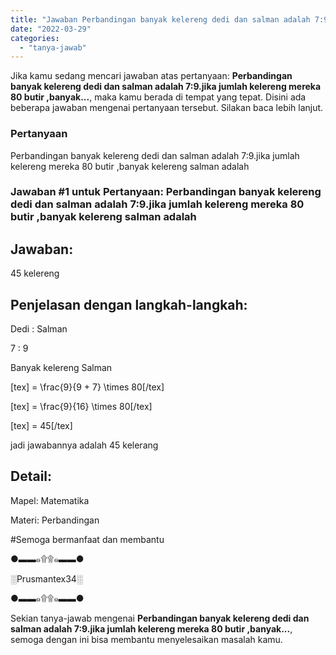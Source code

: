 ```yaml
---
title: "Jawaban Perbandingan banyak kelereng dedi dan salman adalah 7:9.jika jumlah kelereng mereka 80 butir ,banyak..."
date: "2022-03-29"
categories: 
  - "tanya-jawab"
---
```


Jika kamu sedang mencari jawaban atas pertanyaan: **Perbandingan banyak kelereng dedi dan salman adalah 7:9.jika jumlah kelereng mereka 80 butir ,banyak...**, maka kamu berada di tempat yang tepat. Disini ada beberapa jawaban mengenai pertanyaan tersebut. Silakan baca lebih lanjut.

### Pertanyaan

Perbandingan banyak kelereng dedi dan salman adalah 7:9.jika jumlah kelereng mereka 80 butir ,banyak kelereng salman adalah

### Jawaban #1 untuk Pertanyaan: Perbandingan banyak kelereng dedi dan salman adalah 7:9.jika jumlah kelereng mereka 80 butir ,banyak kelereng salman adalah

## **Jawaban:**

45 kelereng

## **Penjelasan dengan langkah-langkah:**

Dedi : Salman

7 : 9

Banyak kelereng Salman

\[tex\] = \\frac{9}{9 + 7} \\times 80\[/tex\]

\[tex\] = \\frac{9}{16} \\times 80\[/tex\]

\[tex\] = 45\[/tex\]

jadi jawabannya adalah 45 kelerang

## Detail:

Mapel: Matematika

Materi: Perbandingan

#Semoga bermanfaat dan membantu

●▬▬๑۩۩๑▬▬●

░Prusmantex34░

●▬▬๑۩۩๑▬▬●

Sekian tanya-jawab mengenai **Perbandingan banyak kelereng dedi dan salman adalah 7:9.jika jumlah kelereng mereka 80 butir ,banyak...**, semoga dengan ini bisa membantu menyelesaikan masalah kamu.
